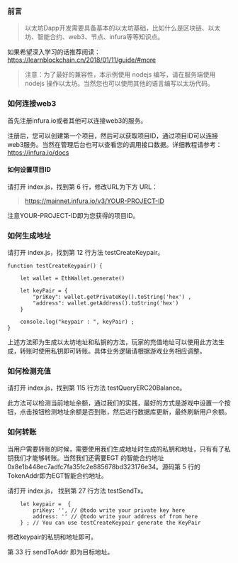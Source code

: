 ### 前言

> 以太坊Dapp开发需要具备基本的以太坊基础，比如什么是区块链、以太坊、智能合约、web3、节点、infura等等知识点。

如果希望深入学习的话推荐阅读：https://learnblockchain.cn/2018/01/11/guide/#more

> 注意：为了最好的兼容性，本示例使用 nodejs 编写，请在服务端使用 nodejs 操作以太坊。当然您也可以使用其他的语言编写以太坊代码。

### 如何连接web3

首先注册infura.io或者其他可以连接web3的服务。

注册后，您可以创建第一个项目，然后可以获取项目ID，通过项目ID可以连接web3服务。当然在管理后台也可以查看您的调用接口数据。详细教程请参考：https://infura.io/docs

#### 如何设置项目ID

请打开 index.js，找到第 6 行，修改URL为下方 URL：

> https://mainnet.infura.io/v3/YOUR-PROJECT-ID

注意YOUR-PROJECT-ID即为您获得的项目ID。

### 如何生成地址

请打开 index.js，找到第 12 行方法 testCreateKeypair。

```
function testCreateKeypair() {

    let wallet = EthWallet.generate()

    let keyPair = {
        "priKey": wallet.getPrivateKey().toString('hex') ,
        "address": wallet.getAddress().toString('hex')
    }

    console.log("keypair : ", keyPair) ;
}
```

上述方法即为生成以太坊地址和私钥的方法，玩家的充值地址可以使用此方法生成，转账时使用私钥即可转账。具体业务逻辑请根据游戏业务相应调整。

### 如何检测充值

请打开 index.js，找到第 115 行方法 testQueryERC20Balance。

此方法可以检测当前地址余额，通过我们的实践，最好的方式是游戏中设置一个按钮，点击按钮检测地址余额是否到账，然后进行数据库更新，最终刷新用户余额。

### 如何转账

当用户需要转账的时候，需要使用我们生成地址时生成的私钥和地址，只有有了私钥我们才能够转账。当然我们还需要EGT 的智能合约地址 0x8e1b448ec7adfc7fa35fc2e885678bd323176e34。源码第 5 行的TokenAddr即为EGT智能合约地址。

请打开 index.js， 找到第 27 行方法 testSendTx。

```
    let keypair =  {
        priKey: '', // @todo write your private key here
        address: '' // @todo write your address of from here
    } ; // You can use testCreateKeypair generate the KeyPair
```

修改keypair的私钥和地址即可。

第 33 行 sendToAddr 即为目标地址。


